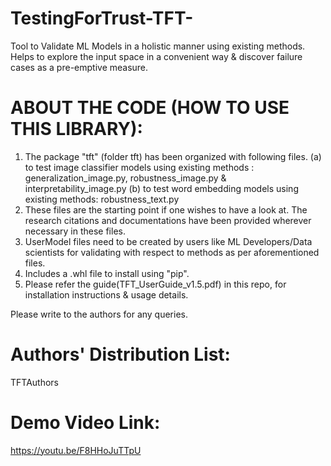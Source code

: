 # TestingForTrust-TFT-
Tool to Validate ML Models in a holistic manner using existing methods. Helps to explore the input space in a convenient way & discover failure cases as a pre-emptive measure.
# ABOUT THE CODE (HOW TO USE THIS LIBRARY):
1. The package "tft" (folder tft) has been organized with following files.
(a) to test image classifier models using existing methods : generalization_image.py, robustness_image.py & interpretability_image.py 
(b) to test word embedding models using existing methods: robustness_text.py
2. These files are the starting point if one wishes to have a look at. The research citations and documentations have been provided wherever necessary in these files. 
3. UserModel files need to be created by users like ML Developers/Data scientists for validating with respect to methods as per aforementioned files.
4. Includes a .whl file to install using "pip".
5. Please refer the guide(TFT_UserGuide_v1.5.pdf) in this repo, for installation instructions & usage details.

Please write to the authors for any queries.
# Authors' Distribution List:
TFTAuthors
# Demo Video Link:
https://youtu.be/F8HHoJuTTpU


